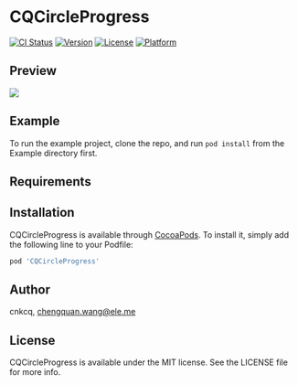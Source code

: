 # CQCircleProgress

[![CI Status](https://img.shields.io/travis/cnkcq/CQCircleProgress.svg?style=flat)](https://travis-ci.org/cnkcq/CQCircleProgress)
[![Version](https://img.shields.io/cocoapods/v/CQCircleProgress.svg?style=flat)](https://cocoapods.org/pods/CQCircleProgress)
[![License](https://img.shields.io/cocoapods/l/CQCircleProgress.svg?style=flat)](https://cocoapods.org/pods/CQCircleProgress)
[![Platform](https://img.shields.io/cocoapods/p/CQCircleProgress.svg?style=flat)](https://cocoapods.org/pods/CQCircleProgress)

## Preview

![](https://s17.aconvert.com/convert/p3r68-cdx67/aibig-drnb4.gif)

## Example

To run the example project, clone the repo, and run `pod install` from the Example directory first.

## Requirements

## Installation

CQCircleProgress is available through [CocoaPods](https://cocoapods.org). To install
it, simply add the following line to your Podfile:

```ruby
pod 'CQCircleProgress'
```

## Author

cnkcq, chengquan.wang@ele.me

## License

CQCircleProgress is available under the MIT license. See the LICENSE file for more info.
